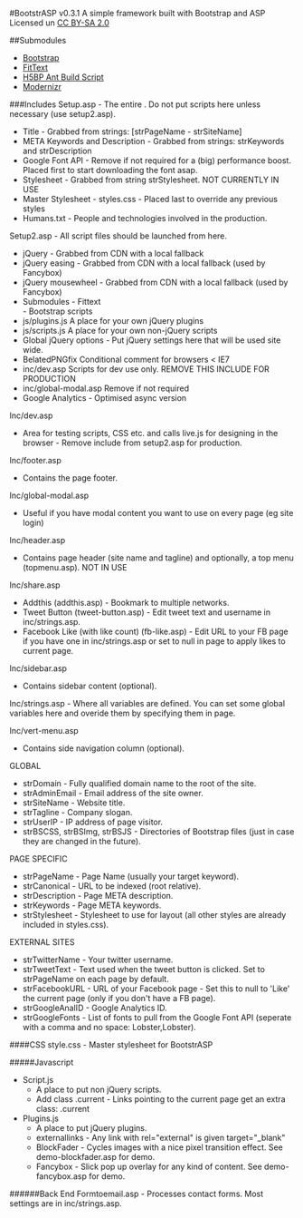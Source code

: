#BootstrASP v0.3.1
A simple framework built with Bootstrap and ASP 
Licensed un [CC BY-SA 2.0](https://creativecommons.org/licenses/by-sa/2.0/uk/)

##Submodules
- [Bootstrap](https://github.com/twitter/bootstrap.git)
- [FitText](https://github.com/davatron5000/FitText.js.git)
- [H5BP Ant Build Script](https://github.com/h5bp/ant-build-script.git)
- [Modernizr](https://github.com/Modernizr/Modernizr.git)

###Includes
Setup.asp - The entire <head></head>. Do not put scripts here unless necessary (use setup2.asp).

+ Title - Grabbed from strings: [strPageName - strSiteName]
+ META Keywords and Description - Grabbed from strings: strKeywords and strDescription
+ Google Font API - Remove if not required for a (big) performance boost. Placed first to start downloading the font asap.
+ Stylesheet - Grabbed from string strStylesheet. NOT CURRENTLY IN USE
+ Master Stylesheet - styles.css - Placed last to override any previous styles
+ Humans.txt - People and technologies involved in the production.
	
Setup2.asp - All script files should be launched from here.

- jQuery - Grabbed from CDN with a local fallback
- jQuery easing - Grabbed from CDN with a local fallback (used by Fancybox)
- jQuery mousewheel - Grabbed from CDN with a local fallback (used by Fancybox)
- Submodules
        - Fittext        
        - Bootstrap scripts
- js/plugins.js A place for your own jQuery plugins
- js/scripts.js A place for your own non-jQuery scripts        
- Global jQuery options - Put jQuery settings here that will be used site wide.
- BelatedPNGfix Conditional comment for browsers < IE7
- inc/dev.asp Scripts for dev use only. REMOVE THIS INCLUDE FOR PRODUCTION
- inc/global-modal.asp Remove if not required
- Google Analytics - Optimised async version

Inc/dev.asp

- Area for testing scripts, CSS etc. and calls live.js for designing in the browser - Remove include from setup2.asp for production.

Inc/footer.asp

- Contains the page footer.

Inc/global-modal.asp

- Useful if you have modal content you want to use on every page (eg site login)
	
Inc/header.asp

- Contains page header (site name and tagline) and optionally, a top menu (topmenu.asp). NOT IN USE
	
Inc/share.asp

- Addthis (addthis.asp) - Bookmark to multiple networks.
- Tweet Button (tweet-button.asp) - Edit tweet text and username in inc/strings.asp.
- Facebook Like (with like count) (fb-like.asp) - Edit URL to your FB page if you have one in inc/strings.asp or set to null in page to apply likes to current page.

Inc/sidebar.asp

- Contains sidebar content (optional).

Inc/strings.asp - Where all variables are defined. You can set some global variables here and overide them by specifying them in page.

Inc/vert-menu.asp

- Contains side navigation column (optional).
	
GLOBAL

- strDomain - Fully qualified domain name to the root of the site.
- strAdminEmail - Email address of the site owner.
- strSiteName - Website title.
- strTagline - Company slogan.
- strUserIP - IP address of page visitor.
- strBSCSS, strBSImg, strBSJS - Directories of Bootstrap files (just in case they are changed in the future).

PAGE SPECIFIC

- strPageName - Page Name (usually your target keyword).
- strCanonical - URL to be indexed (root relative).
- strDescription - Page META description.
- strKeywords - Page META keywords.
- strStylesheet - Stylesheet to use for layout (all other styles are already included in styles.css).

EXTERNAL SITES
- strTwitterName - Your twitter username.
- strTweetText - Text used when the tweet button is clicked. Set to strPageName on each page by default.
- strFacebookURL - URL of your Facebook page - Set this to null to 'Like' the current page (only if you don't have a FB page).
- strGoogleAnalID - Google Analytics ID.
- strGoogleFonts - List of fonts to pull from the Google Font API (seperate with a comma and no space: Lobster,Lobster).

####CSS
style.css - Master stylesheet for BootstrASP
	
#####Javascript
- Script.js
    - A place to put non jQuery scripts.
    - Add class .current - Links pointing to the current page get an extra class: .current
- Plugins.js
    - A place to put jQuery plugins.
    - externallinks - Any link with rel="external" is given target="_blank"
    - BlockFader - Cycles images with a nice pixel transition effect. See demo-blockfader.asp for demo.
    - Fancybox - Slick pop up overlay for any kind of content. See demo-fancybox.asp for demo.

######Back End
Formtoemail.asp - Processes contact forms. Most settings are in inc/strings.asp.
